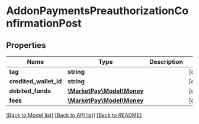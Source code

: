 # AddonPaymentsPreauthorizationConfirmationPost

## Properties
Name | Type | Description | Notes
------------ | ------------- | ------------- | -------------
**tag** | **string** |  | [optional] 
**credited_wallet_id** | **string** |  | [optional] 
**debited_funds** | [**\MarketPay\Model\Money**](Money.md) |  | [optional] 
**fees** | [**\MarketPay\Model\Money**](Money.md) |  | [optional] 

[[Back to Model list]](../README.md#documentation-for-models) [[Back to API list]](../README.md#documentation-for-api-endpoints) [[Back to README]](../README.md)


